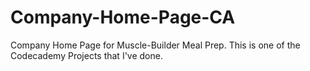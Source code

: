 # Company-Home-Page-CA
Company Home Page for Muscle-Builder Meal Prep. This is one of the Codecademy Projects that I've done.
